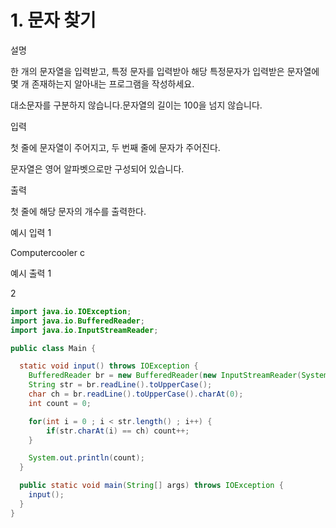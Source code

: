 # 1. 문자 찾기

설명

한 개의 문자열을 입력받고, 특정 문자를 입력받아 해당 특정문자가 입력받은 문자열에 몇 개 존재하는지 알아내는 프로그램을 작성하세요.

대소문자를 구분하지 않습니다.문자열의 길이는 100을 넘지 않습니다.

입력

첫 줄에 문자열이 주어지고, 두 번째 줄에 문자가 주어진다.

문자열은 영어 알파벳으로만 구성되어 있습니다.

출력

첫 줄에 해당 문자의 개수를 출력한다.  

예시 입력 1 

Computercooler
c

예시 출력 1

2

```java
import java.io.IOException;
import java.io.BufferedReader;
import java.io.InputStreamReader;

public class Main {

  static void input() throws IOException {
    BufferedReader br = new BufferedReader(new InputStreamReader(System.in));
    String str = br.readLine().toUpperCase();
    char ch = br.readLine().toUpperCase().charAt(0);
    int count = 0;

    for(int i = 0 ; i < str.length() ; i++) {
        if(str.charAt(i) == ch) count++;
    }

    System.out.println(count);
  }  

  public static void main(String[] args) throws IOException {
    input();
  }
}
```
